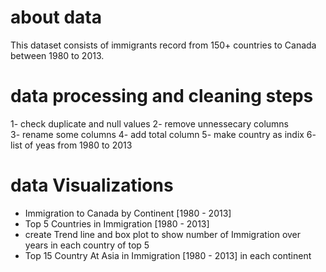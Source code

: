 # about data
This dataset consists of immigrants record from 150+ countries to Canada between 1980 to 2013.
# data processing and cleaning steps
 1- check duplicate and null values
 2- remove unnessecary columns  
 3- rename some columns 
 4- add total column
 5- make country as indix
 6- list of yeas from 1980 to 2013
 # data Visualizations 
 - Immigration to Canada by Continent [1980 - 2013]
 - Top 5 Countries in Immigration [1980 - 2013]
 - create Trend line and box plot to show number of Immigration over years in each country of top 5
 - Top 15 Country At Asia in Immigration [1980 - 2013] in each continent

